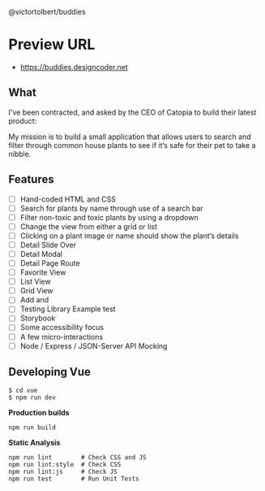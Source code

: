 @victortolbert/buddies

# Preview URL

- <https://buddies.designcoder.net>

## What

I've been contracted, and asked by the CEO of Catopia to build their latest product:

My mission is to build a small application that allows users to search and filter through common house plants to see if it’s safe for their pet to take a nibble.

## Features

- [ ] Hand-coded HTML and CSS
- [ ] Search for plants by name through use of a search bar
- [ ] Filter non-toxic and toxic plants by using a dropdown
- [ ] Change the view from either a grid or list
- [ ] Clicking on a plant image or name should show the plant’s details
- [ ] Detail Slide Over
- [ ] Detail Modal
- [ ] Detail Page Route
- [ ] Favorite View
- [ ] List View
- [ ] Grid View
- [ ] Add and
- [ ] Testing Library Example test
- [ ] Storybook
- [ ] Some accessibility focus
- [ ] A few micro-interactions
- [ ] Node / Express / JSON-Server API Mocking

## Developing Vue

```
$ cd vue
$ npm run dev
```

**Production builds**

```
npm run build
```

**Static Analysis**

```
npm run lint        # Check CSS and JS
npm run lint:style  # Check CSS
npm run lint:js     # Check JS
npm run test        # Run Unit Tests
```
